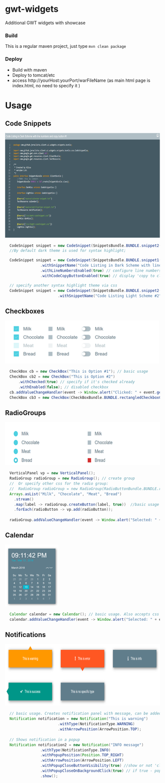 # gwt-widgets
Additional GWT widgets with showcase


### Build

This is a regular maven project,
just type ```mvn clean package```

### Deploy

  * Build with maven
  * Deploy to tomcat/etc
  * access http://yourHost:yourPort/warFileName  (as main html page is index.html, no need to specify it )
  
  
# Usage

## Code Snippets 
<img src="/pics/snippet.png" alt="screenshot" title="screenshot"  height="340" />

                        
```java
  CodeSnippet snippet = new CodeSnippet(SnippetsBundle.BUNDLE.snippet2().getText()) // basic usage : only source code text is provided. 
  //By default dark theme is used for syntax highlight;
 ```
                        
```java
  CodeSnippet snippet = new CodeSnippet(SnippetsBundle.BUNDLE.snippet1().getText(), SnippetsBundle.BUNDLE.darkCss()) // specify source code text and css
                .withSnippetName("Code Listing in Dark Scheme with line numbers and copy button #1") //specify code snippet title if necessary
                .withLineNumbersEnabled(true) // configure line numbers support
                .withCodeCopyButtonEnabled(true) // display 'copy to clipboard' button
```

```java
  // specify another syntax highlight theme via css
  CodeSnippet snippet = new CodeSnippet(SnippetsBundle.BUNDLE.snippet2().getText(), SnippetsBundle.BUNDLE.lightCss()) 
                        .withSnippetName("Code Listing Light Scheme #2")));
```


## Checkboxes
<img src="/pics/checkboxes.png" alt="screenshot" title="screenshot"  height="140" />

```java
  CheckBox cb = new CheckBox("This is Option #1"); // basic usage
  CheckBox cb2 = new CheckBox("This is Option #2")
      .withChecked(true) // specify if it's checked already
      .withEnabled(false); // disabled checkbox
  cb.addValueChangeHandler(event -> Window.alert("Clicked: " + event.getValue())); // add handler
  CheckBox cb3 = new CheckBox(CheckBoxBundle.BUNDLE.rectangledCheckboxCss(), "This is Option #3"); // specify other css
```

## RadioGroups
<img src="/pics/radiobuttons.png" alt="screenshot" title="screenshot"  height="140" />

```java
  VerticalPanel vp = new VerticalPanel();
  RadioGroup radioGroup = new RadioGroup(); // create group
  //  Or specify other css for the radio group: 
  //  RadioGroup radioGroup = new RadioGroup(RadioButtonBundle.BUNDLE.rectangledRadioButtonCss());
  Arrays.asList("Milk", "Chocolate", "Meat", "Bread")
    .stream()
    .map(label -> radioGroup.createButton(label, true))  //basic usage
    .forEach(radioButton -> vp.add(radioButton));
    
  radioGroup.addValueChangeHandler(event -> Window.alert("Selected: " + event.getValue())); // add handler
```

## Calendar
<img src="/pics/calendar.png" alt="screenshot" title="screenshot"  height="200" />

```java
  Calendar calendar = new Calendar(); // basic usage. Also accepts css as constructor param
  calendar.addValueChangeHandler(event -> Window.alert("Selected: " + event.getValue())); // add handler
```

## Notifications
<img src="/pics/notifications.png" alt="screenshot" title="screenshot"  height="200" />

```java
  // basic usage. Creates notification panel with message, can be added to other panels
  Notification notification = new Notification("This is warning")
                        .withType(NotificationType.WARNING)
                        .withArrowPosition(ArrowPosition.TOP); 
  
  // Shows notification in a popup
  Notification notification2 = new Notification("INFO message")
                .withType(NotificationType.INFO)
                .withPopupPosition(Position.TOP_RIGHT)
                .withArrowPosition(ArrowPosition.LEFT)
                .withPopupCloseButtonVisibility(true) //show or not 'close' button
                .withPopupCloseOnBackgroundClick(true) // if true - popup can be closed via background click
                .show();
```
